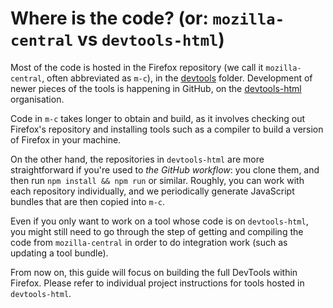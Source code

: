 # Where is the code? (or: `mozilla-central` vs `devtools-html`)

Most of the code is hosted in the Firefox repository (we call it `mozilla-central`, often abbreviated as `m-c`), in the [devtools](https://dxr.mozilla.org/mozilla-central/source/devtools) folder. Development of newer pieces of the tools is happening in GitHub, on the [devtools-html](https://github.com/devtools-html/) organisation.

<!--TODO: table listing components and locations (m-c vs github)-->

Code in `m-c` takes longer to obtain and build, as it involves checking out Firefox's repository and installing tools such as a compiler to build a version of Firefox in your machine.

On the other hand, the repositories in `devtools-html` are more straightforward if you're used to *the GitHub workflow*: you clone them, and then run `npm install && npm run` or similar. Roughly, you can work with each repository individually, and we periodically generate JavaScript bundles that are then copied into `m-c`.

Even if you only want to work on a tool whose code is on `devtools-html`, you might still need to go through the step of getting and compiling the code from `mozilla-central` in order to do integration work (such as updating a tool bundle).

From now on, this guide will focus on building the full DevTools within Firefox. Please refer to individual project instructions for tools hosted in `devtools-html`.


